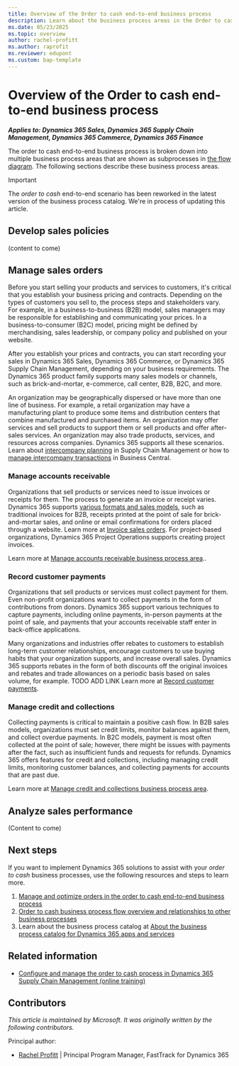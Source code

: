 ```yaml
---
title: Overview of the Order to cash end-to-end business process
description: Learn about the business process areas in the Order to cash end-to-end business process flow in Dynamics 365 solutions.
ms.date: 05/23/2025
ms.topic: overview
author: rachel-profitt
ms.author: raprofit
ms.reviewer: edupont
ms.custom: bap-template
---
```


# Overview of the Order to cash end-to-end business process

***Applies to: Dynamics 365 Sales, Dynamics 365 Supply Chain Management, Dynamics 365 Commerce, Dynamics 365 Finance***

The order to cash end-to-end business process is broken down into multiple business process areas that are shown as subprocesses in [the flow diagram](order-to-cash-overview.md#order-to-cash-business-process-flow). The following sections describe these business process areas.

> [!IMPORTANT]
> The *order to cash* end-to-end scenario has been reworked in the latest version of the business process catalog. We're in process of updating this article.

## Develop sales policies

(content to come)

<!-- ## Manage store operations

In organizations that have a brick and mortar retail store operations, you will need to manage the operations and setup of those stores before you can start selling products. Dynamics 365 Commerce includes functionality to help retailers manage thier day-to-day store operations including processes such as setting up the stores devices and hardware, managing the store staff and thier shifts, preparing the retail store for sales, and managing cash in the retail store. Learn more at TODO ADD LINK [Manage store operations](../placeholder.md). -->

## Manage sales orders

Before you start selling your products and services to customers, it's critical that you establish your business pricing and contracts. Depending on the types of customers you sell to, the process steps and stakeholders vary. For example, in a business-to-business (B2B) model, sales managers may be responsible for establishing and communicating your prices. In a business-to-consumer (B2C) model, pricing might be defined by merchandising, sales leadership, or company policy and published on your website. 

After you establish your prices and contracts, you can start recording your sales in Dynamics 365 Sales, Dynamics 365 Commerce, or Dynamics 365 Supply Chain Management, depending on your business requirements. The Dynamics 365 product family supports many sales models or channels, such as brick-and-mortar, e-commerce, call center, B2B, B2C, and more. 

An organization may be geographically dispersed or have more than one line of business. For example, a retail organization may have a manufacturing plant to produce some items and distribution centers that combine manufactured and purchased items. An organization may offer services and sell products to support them or sell products and offer after-sales services. An organization may also trade products, services, and resources across companies. Dynamics 365 supports all these scenarios. Learn about [intercompany planning](/dynamics365/supply-chain/master-planning/planning-optimization/intercompany-planning) in Supply Chain Management or how to [manage intercompany transactions](/dynamics365/business-central/intercompany-manage) in Business Central. <!--[Create and manage sales](../placeholder.md)-->

### Manage accounts receivable

Organizations that sell products or services need to issue invoices or receipts for them. The process to generate an invoice or receipt varies. Dynamics 365 supports [various formats and sales models](order-to-cash-invoice-sales-orders-overview.md), such as traditional invoices for B2B, receipts printed at the point of sale for brick-and-mortar sales, and online or email confirmations for orders placed through a website. Learn more at [Invoice sales orders](order-to-cash-invoice-sales-orders-overview.md). For project-based organizations, Dynamics 365 Project Operations supports creating project invoices.  

Learn more at [Manage accounts receivable business process area](order-to-cash-invoice-sales-orders-overview.md).. 

### Record customer payments

Organizations that sell products or services must collect payment for them. Even non-profit organizations want to collect payments in the form of contributions from donors. Dynamics 365 support various techniques to capture payments, including online payments, in-person payments at the point of sale, and payments that your accounts receivable staff enter in back-office applications. 

Many organizations and industries offer rebates to customers to establish long-term customer relationships, encourage customers to use buying habits that your organization supports, and increase overall sales. Dynamics 365 supports rebates in the form of both discounts off the original invoices and rebates and trade allowances on a periodic basis based on sales volume, for example. TODO ADD LINK Learn more at [Record customer payments](../placeholder.md).

### Manage credit and collections

Collecting payments is critical to maintain a positive cash flow. In B2B sales models, organizations must set credit limits, monitor balances against them, and collect overdue payments. In B2C models, payment is most often collected at the point of sale; however, there might be issues with payments after the fact, such as insufficient funds and requests for refunds. Dynamics 365 offers features for credit and collections, including managing credit limits, monitoring customer balances, and collecting payments for accounts that are past due.

Learn more at [Manage credit and collections business process area](order-to-cash-monitor-customer-credit-collections-overview.md).

## Analyze sales performance

(Content  to come)

## Next steps

If you want to implement Dynamics 365 solutions to assist with your *order to cash* business processes, use the following resources and steps to learn more.

1. [Manage and optimize orders in the order to cash end-to-end business process](order-to-cash-introduction.md)  
2. [Order to cash business process flow overview and relationships to other business processes](order-to-cash-overview.md)  
3. Learn about the business process catalog at [About the business process catalog for Dynamics 365 apps and services](about.md)  

## Related information

- [Configure and manage the order to cash process in Dynamics 365 Supply Chain Management (online training)](/training/modules/configure-manage-order-cash-dyn365-supply-chain-mgmt/)

## Contributors

*This article is maintained by Microsoft. It was originally written by the following contributors.*

Principal author:

- [Rachel Profitt](https://www.linkedin.com/in/rachelprofitt/) | Principal Program Manager, FastTrack for Dynamics 365  

<!--## Tags
*Products:* Dynamics 365 Commerce, Dynamics 365 Customer Insights, Dynamics 365 Customer Service, Dynamics 365 Finance, Dynamics 365 Fraud Protection, Dynamics 365 Intelligent Order Management, Dynamics 365 Marketing, Dynamics 365 Project Operations, Dynamics 365 Sales, Dynamics 365 Supply Chain Management-->
